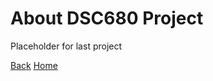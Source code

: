 # About DSC680 Project

Placeholder for last project



[Back](../README.md)       [Home](https://michelle-bh.github.io/)

